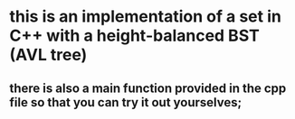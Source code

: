 # this is an implementation of a set in C++ with a height-balanced BST (AVL tree)

## there is also a main function provided in the cpp file so that you can try it out yourselves;